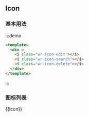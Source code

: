 ## Icon

### 基本用法

:::demo
```html
<template>
  <div >
    <i class="wr-icon-edit"></i>
    <i class="wr-icon-search"></i>
    <i class="wr-icon-delete"></i>
  </div>
</template>
```
:::

### 图标列表
<div class="wr-icon-container">
  <div class="wr-icon-item--show" v-for="icon in $icons" @click ="copyToClipboard(icon)"  :key="icon">
    <div :class="['wr-icon-item',icon]"></div>
    <div class="wr-icon-text">{{icon}}</div>
  </div>
</div>
